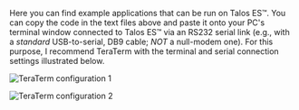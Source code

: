 Here you can find example applications that can be run on Talos ES™. You can copy the code in the text files above and paste it onto your PC's terminal window connected to Talos ES™ via an RS232 serial link (e.g., with a <i>standard</i> USB-to-serial, DB9 cable; <i>NOT</i> a null-modem one). For this purpose, I recommend TeraTerm with the terminal and serial connection settings illustrated below.

![TeraTerm configuration 1](https://github.com/TheByteAttic/TalosES/assets/69539226/fe04abf9-cf5b-4218-a017-99f9f7ce4726)

![TeraTerm configuration 2](https://github.com/TheByteAttic/TalosES/assets/69539226/c33fcbed-6ce7-4666-83a5-146f08bc77ba)
